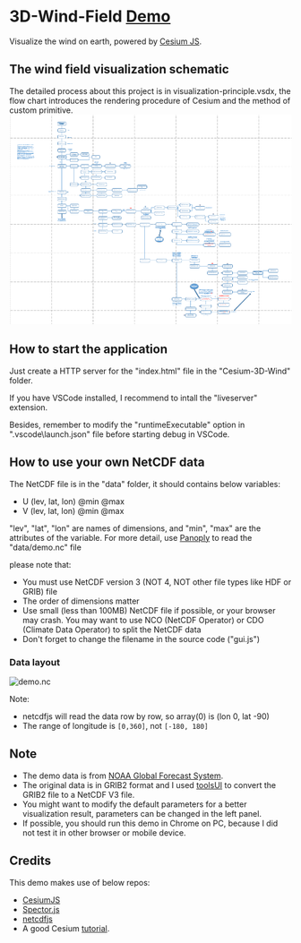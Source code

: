 # 3D-Wind-Field [Demo](https://raymanng.github.io/3D-Wind-Field/demo/)
Visualize the wind on earth, powered by [Cesium JS](https://github.com/AnalyticalGraphicsInc/cesium).

## The wind field visualization schematic
The detailed process about this project is in visualization-principle.vsdx, the flow chart introduces the rendering procedure of Cesium and the method of custom primitive.
![Image text](https://github.com/AlbertEjiestein/Wind-Field-Cesium/blob/master/img/visualization-principle.png)

## How to start the application
Just create a HTTP server for the "index.html" file in the "Cesium-3D-Wind" folder.

If you have VSCode installed, I recommend to intall the "liveserver" extension. 

Besides, remember to modify the "runtimeExecutable" option in ".vscode\launch.json" file before 
starting debug in VSCode.

## How to use your own NetCDF data
The NetCDF file is in the "data" folder, it should contains below variables:
- U (lev, lat, lon) @min @max 
- V (lev, lat, lon) @min @max

"lev", "lat", "lon" are names of dimensions, and "min", "max" are the attributes of the variable.
For more detail, use [Panoply](https://www.giss.nasa.gov/tools/panoply/) to read the "data/demo.nc" file

please note that:
- You must use NetCDF version 3 (NOT 4, NOT other file types like HDF or GRIB) file
- The order of dimensions matter
- Use small (less than 100MB) NetCDF file if possible, or your browser may crash. You may want to use NCO (NetCDF Operator) or CDO (Climate Data Operator) to split the NetCDF data
- Don't forget to change the filename in the source code ("gui.js")

### Data layout
![demo.nc](https://user-images.githubusercontent.com/18614142/58364512-26cd1e00-7ee8-11e9-8c94-1425221ec8b2.png)

Note: 
- netcdfjs will read the data row by row, so array(0) is (lon 0, lat -90)
- The range of longitude is `[0,360]`, not `[-180, 180]`

## Note
- The demo data is from [NOAA Global Forecast System](https://www.ncdc.noaa.gov/data-access/model-data/model-datasets/global-forcast-system-gfs).
- The original data is in GRIB2 format and I used [toolsUI](https://www.unidata.ucar.edu/software/thredds/v4.5/netcdf-java/ToolsUI.html) to convert the GRIB2 file to a NetCDF V3 file.
- You might want to modify the default parameters for a better visualization result, parameters can be changed in the left panel.
- If possible, you should run this demo in Chrome on PC, because I did not test it in other browser or mobile device.

## Credits
This demo makes use of below repos:
- [CesiumJS](https://github.com/AnalyticalGraphicsInc/cesium)
- [Spector.js](https://github.com/BabylonJS/Spector.js)
- [netcdfjs](https://github.com/cheminfo-js/netcdfjs)
- A good Cesium [tutorial](https://github.com/cesiumlab/cesium-custom-primitive).
